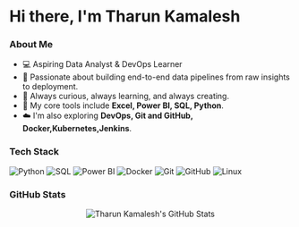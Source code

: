 # Hi there, I'm Tharun Kamalesh

### About Me

- 💻 Aspiring Data Analyst & DevOps Learner
- 🚀 Passionate about building end-to-end data pipelines from raw insights to deployment.
- 🌱 Always curious, always learning, and always creating.
- 🔧 My core tools include **Excel, Power BI, SQL, Python**.
- ☁️ I'm also exploring **DevOps, Git and GitHub, Docker,Kubernetes,Jenkins**.


### Tech Stack

<p>

<img src="https://img.shields.io/badge/Python-3776AB?style=for-the-badge&logo=python&logoColor=white" alt="Python" />

<img src="https://img.shields.io/badge/SQL-4479A1?style=for-the-badge&logo=mysql&logoColor=white" alt="SQL" />

<img src="https://img.shields.io/badge/Power_BI-F2C811?style=for-the-badge&logo=power-bi&logoColor=black" alt="Power BI" />

<img src="https://img.shields.io/badge/Docker-2496ED?style=for-the-badge&logo=docker&logoColor=white" alt="Docker" />

<img src="https://img.shields.io/badge/Git-F05032?style=for-the-badge&logo=git&logoColor=white" alt="Git" />

<img src="https://img.shields.io/badge/GitHub-100000?style=for-the-badge&logo=github&logoColor=white" alt="GitHub" />

<img src="https://img.shields.io/badge/Linux-FCC624?style=for-the-badge&logo=linux&logoColor=black" alt="Linux" />

</p>



### GitHub Stats

<div align="center">

<img src="https://github-readme-stats.vercel.app/api?username=tharunkamalesh&show_icons=true&theme=dark" alt="Tharun Kamalesh's GitHub Stats" />

</div>
